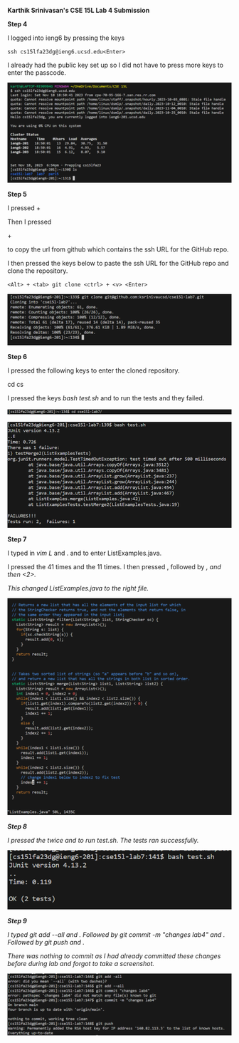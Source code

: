 **Karthik Srinivasan's CSE 15L Lab 4 Submission**

**Step 4**

I logged into ieng6 by pressing the keys 

~~~
ssh cs15lfa23dg@ieng6.ucsd.edu<Enter>
~~~

I already had the public key set up so I did not have to press more keys to enter the passcode.

![Image](CSE15LLab4Pic1.png)

**Step 5**

I pressed 
  <Alt> + <tab>

Then I pressed 

  <ctrl> + <c>
  
to copy the url from github which contains the ssh URL for the GitHub repo.

I then pressed the keys below to paste the ssh URL for the GitHub repo and clone the repository.

~~~
<Alt> + <tab> git clone <ctrl> + <v> <Enter>
~~~

![Image](CSE15LLab4Pic2.png)

**Step 6**

I pressed the following keys to enter the cloned repository.

  cd cs <Tab> <Enter>

I pressed the keys *bash test.sh* and <Enter> to run the tests and they failed.

![Image](CSE15LLab4Pic3.png)

![Image](CSE15LLab4Pic4.png)

**Step 7**

I typed in *vim L* <Tab> and . <Tab> and <Enter> to enter ListExamples.java.

I pressed the <down> 41 times and the <right> 11 times. I then pressed <x>, followed by <i>, and then <2>.

This changed ListExamples.java to the right file.

![Image](CSE15LLab4Pic5.png)

**Step 8**

I pressed the <up> twice and <Enter> to run test.sh. The tests ran successfully.

![Image](CSE15LLab4Pic6.png)

**Step 9**

I typed *git add --all* and <Enter>. Followed by *git commit -m "changes lab4"* and <Enter>. Followed by *git push* and <Enter>.

There was nothing to commit as I had already committed these changes before during lab and forgot to take a screenshot.

![Image](CSE15LLab4Pic7.png)
